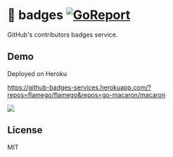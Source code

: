 # 🤝 badges [![GoReport](https://goreportcard.com/badge/github.com/wuhan005/badges)](https://goreportcard.com/report/github.com/wuhan005/badges)

GitHub's contributors badges service.

## Demo

Deployed on Heroku

https://github-badges-services.herokuapp.com/?repos=flamego/flamego&repos=go-macaron/macaron

![](https://github-badges-services.herokuapp.com/?repos=flamego/flamego&repos=go-macaron/macaron)

## License

MIT
